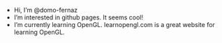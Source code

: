- Hi, I’m @domo-fernaz
- I’m interested in github pages. It seems cool!
- I’m currently learning OpenGL. learnopengl.com is a great website for learning OpenGL.

<!---
domo-fernaz/domo-fernaz is a ✨ special ✨ repository because its `README.md` (this file) appears on your GitHub profile.
You can click the Preview link to take a look at your changes.
--->
